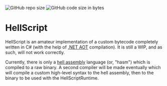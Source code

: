 ![GitHub repo size](https://img.shields.io/github/repo-size/Sombody101/HellScript) ![GitHub code size in bytes](https://img.shields.io/github/languages/code-size/Sombody101/HellScript)

# HellScript
HellScript is an amateur implementation of a custom bytecode completely written in C# (with the help of [.NET AOT](https://learn.microsoft.com/en-us/dotnet/core/deploying/native-aot/?tabs=net7%2Cwindowshttps://learn.microsoft.com/en-us/dotnet/core/deploying/native-aot/?tabs=net7%2Cwindows) compilation). It is still a WIP, and as such, will not work correctly.

Currently, there is only a [hell assembly](./test/test.hasm) language (or, "hasm") which is compiled to a raw binary. A second compiler will be made eventually which will compile
a custom high-level syntax to the hell assembly, then to the binary to be used with the HellScriptRuntime.
